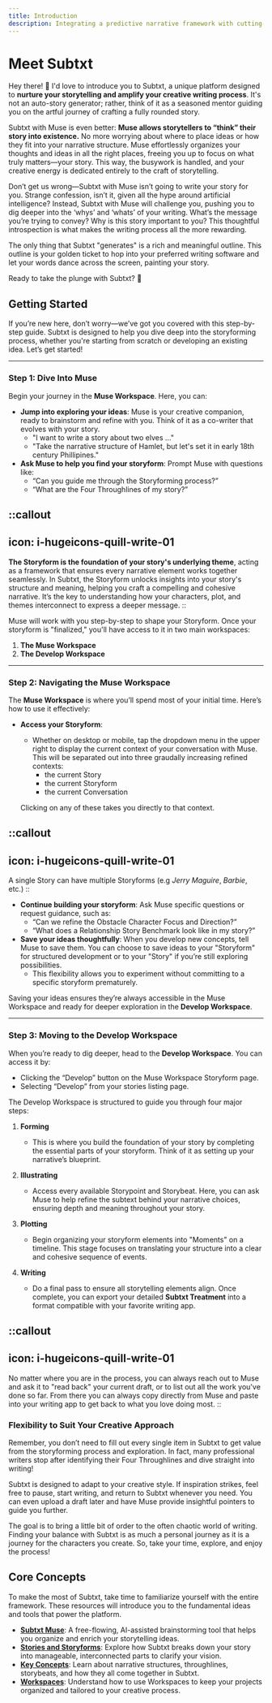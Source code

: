 ```yaml
---
title: Introduction
description: Integrating a predictive narrative framework with cutting-edge artificial intelligence
---
```


# Meet Subtxt

Hey there! 👋 I'd love to introduce you to Subtxt, a unique platform designed to **nurture your storytelling and amplify your creative writing process**. It's not an auto-story generator; rather, think of it as a seasoned mentor guiding you on the artful journey of crafting a fully rounded story.

Subtxt with Muse is even better: **Muse allows storytellers to “think” their story into existence.** No more worrying about where to place ideas or how they fit into your narrative structure. Muse effortlessly organizes your thoughts and ideas in all the right places, freeing you up to focus on what truly matters—your story. This way, the busywork is handled, and your creative energy is dedicated entirely to the craft of storytelling.

Don’t get us wrong—Subtxt with Muse isn’t going to write your story for you. Strange confession, isn’t it, given all the hype around artificial intelligence? Instead, Subtxt with Muse will challenge you, pushing you to dig deeper into the ‘whys’ and ‘whats’ of your writing. What’s the message you’re trying to convey? Why is this story important to you? This thoughtful introspection is what makes the writing process all the more rewarding.

The only thing that Subtxt "generates" is a rich and meaningful outline. This outline is your golden ticket to hop into your preferred writing software and let your words dance across the screen, painting your story.

Ready to take the plunge with Subtxt? 🚀

## Getting Started

If you’re new here, don’t worry—we’ve got you covered with this step-by-step guide. Subtxt is designed to help you dive deep into the storyforming process, whether you're starting from scratch or developing an existing idea. Let’s get started!

---

### Step 1: Dive Into Muse

Begin your journey in the **Muse Workspace**. Here, you can:
- **Jump into exploring your ideas**: Muse is your creative companion, ready to brainstorm and refine with you. Think of it as a co-writer that evolves with your story.
  - "I want to write a story about two elves ..."
  - "Take the narrative structure of Hamlet, but let's set it in early 18th century Phillipines."
- **Ask Muse to help you find your storyform**: Prompt Muse with questions like:
  - “Can you guide me through the Storyforming process?”
  - “What are the Four Throughlines of my story?”

::callout
---
icon: i-hugeicons-quill-write-01
---
**The Storyform is the foundation of your story's underlying theme**, acting as a framework that ensures every narrative element works together seamlessly. In Subtxt, the Storyform unlocks insights into your story's structure and meaning, helping you craft a compelling and cohesive narrative. It’s the key to understanding how your characters, plot, and themes interconnect to express a deeper message.
::

Muse will work with you step-by-step to shape your Storyform. Once your storyform is "finalized," you'll have access to it in two main workspaces:
1. **The Muse Workspace**
2. **The Develop Workspace**

---

### Step 2: Navigating the Muse Workspace

The **Muse Workspace** is where you’ll spend most of your initial time. Here’s how to use it effectively:
- **Access your Storyform**:
  - Whether on desktop or mobile, tap the dropdown menu in the upper right to display the current context of your conversation with Muse. This will be separated out into three graudally increasing refined contexts:
    - the current Story
    - the current Storyform
    - the current Conversation
    
  Clicking on any of these takes you directly to that context.

::callout
---
icon: i-hugeicons-quill-write-01
---
A single Story can have multiple Storyforms (e.g _Jerry Maguire_, _Barbie_, etc.)
::

- **Continue building your storyform**: Ask Muse specific questions or request guidance, such as:
  - “Can we refine the Obstacle Character Focus and Direction?”
  - “What does a Relationship Story Benchmark look like in my story?”
- **Save your ideas thoughtfully**: When you develop new concepts, tell Muse to save them. You can choose to save ideas to your "Storyform" for structured development or to your "Story" if you’re still exploring possibilities. 
  - This flexibility allows you to experiment without committing to a specific storyform prematurely.

Saving your ideas ensures they’re always accessible in the Muse Workspace and ready for deeper exploration in the **Develop Workspace**.

---

### Step 3: Moving to the Develop Workspace

When you’re ready to dig deeper, head to the **Develop Workspace**. You can access it by:
- Clicking the “Develop” button on the Muse Workspace Storyform page.
- Selecting “Develop” from your stories listing page.

The Develop Workspace is structured to guide you through four major steps:

1. **Forming**
   - This is where you build the foundation of your story by completing the essential parts of your storyform. Think of it as setting up your narrative’s blueprint.

2. **Illustrating**
   - Access every available Storypoint and Storybeat. Here, you can ask Muse to help refine the subtext behind your narrative choices, ensuring depth and meaning throughout your story.

3. **Plotting**
   - Begin organizing your storyform elements into "Moments" on a timeline. This stage focuses on translating your structure into a clear and cohesive sequence of events.

4. **Writing**
   - Do a final pass to ensure all storytelling elements align. Once complete, you can export your detailed **Subtxt Treatment** into a format compatible with your favorite writing app.

::callout
---
icon: i-hugeicons-quill-write-01
---
No matter where you are in the process, you can always reach out to Muse and ask it to "read back" your current draft, or to list out all the work you've done so far. From there you can always copy directly from Muse and paste into your writing app to get back to what you love doing most.
::

### Flexibility to Suit Your Creative Approach

Remember, you don’t need to fill out every single item in Subtxt to get value from the storyforming process and exploration. In fact, many professional writers stop after identifying their Four Throughlines and dive straight into writing! 

Subtxt is designed to adapt to your creative style. If inspiration strikes, feel free to pause, start writing, and return to Subtxt whenever you need. You can even upload a draft later and have Muse provide insightful pointers to guide you further.

The goal is to bring a little bit of order to the often chaotic world of writing. Finding your balance with Subtxt is as much a personal journey as it is a journey for the characters you create. So, take your time, explore, and enjoy the process!

## **Core Concepts** 

To make the most of Subtxt, take time to familiarize yourself with the entire framework. These resources will introduce you to the fundamental ideas and tools that power the platform.

- [**Subtxt Muse**](/getting-started/subtxt-muse): A free-flowing, AI-assisted brainstorming tool that helps you organize and enrich your storytelling ideas.
- [**Stories and Storyforms**](/getting-started/stories-and-storyforms): Explore how Subtxt breaks down your story into manageable, interconnected parts to clarify your vision.
- [**Key Concepts**](/getting-started/key-concepts): Learn about narrative structures, throughlines, storybeats, and how they all come together in Subtxt.
- [**Workspaces**](/getting-started/workspaces): Understand how to use Workspaces to keep your projects organized and tailored to your creative process.

<!-- ::u-button
---
class: mr-4
icon: i-simple-icons-stackblitz
label: Play on StackBlitz
target: _blank
to: https://stackblitz.com/github/nuxt-ui-pro/docs/
---
::

::u-button
---
class: mt-2 sm:mt-0
icon: i-simple-icons-codesandbox
label: Play on CodeSandbox
target: _blank
to: https://codesandbox.io/s/github/nuxt-ui-pro/docs/
---
:: -->

<!-- Or open [Nuxt UI playground](https://ui.nuxt.com/playground). -->

